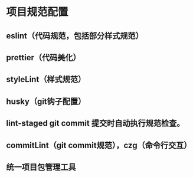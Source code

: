 # 项目规范配置
## eslint（代码规范，包括部分样式规范）

## prettier（代码美化）

## styleLint（样式规范）

## husky（git钩子配置）

## lint-staged git commit 提交时自动执行规范检查。

## commitLint（git commit规范），czg（命令行交互）

## 统一项目包管理工具
